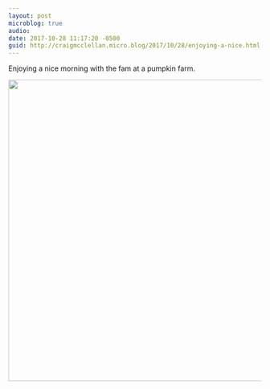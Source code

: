 ```yaml
---
layout: post
microblog: true
audio: 
date: 2017-10-28 11:17:20 -0500
guid: http://craigmcclellan.micro.blog/2017/10/28/enjoying-a-nice.html
---
```

Enjoying a nice morning with the fam at a pumpkin farm.

<img src="http://craigmcclellan.com/uploads/2017/e54ac4d980.jpg" width="599" height="600" />
